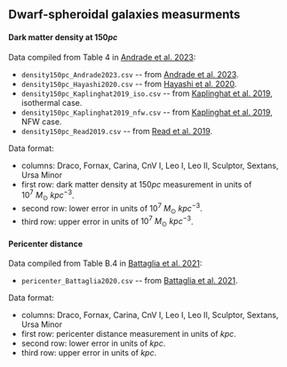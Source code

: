## Dwarf-spheroidal galaxies measurments

#### Dark matter density at $150 pc$

Data compiled from Table 4 in [Andrade et al. 2023](https://arxiv.org/abs/2311.01528):

- `density150pc_Andrade2023.csv` -- from [Andrade et al. 2023](https://arxiv.org/abs/2311.01528).
- `density150pc_Hayashi2020.csv` -- from [Hayashi et al. 2020](https://arxiv.org/abs/2007.13780).
- `density150pc_Kaplinghat2019_iso.csv` -- from [Kaplinghat et al. 2019](https://arxiv.org/abs/1904.04939), isothermal case.
- `density150pc_Kaplinghat2019_nfw.csv` -- from [Kaplinghat et al. 2019](https://arxiv.org/abs/1904.04939), NFW case.
- `density150pc_Read2019.csv` -- from [Read et al. 2019](https://arxiv.org/abs/1808.06634).

Data format:
- columns: Draco, Fornax, Carina, CnV I, Leo I, Leo II, Sculptor, Sextans, Ursa Minor
- first row: dark matter density at $150 pc$ measurement in units of $10^7\ M_\odot\ kpc^{−3}$.
- second row: lower error in units of $10^7\ M_\odot\ kpc^{−3}$.
- third row: upper error in units of $10^7\ M_\odot\ kpc^{−3}$.


#### Pericenter distance

Data compiled from Table B.4 in [Battaglia et al. 2021](https://arxiv.org/abs/2106.08819):

- `pericenter_Battaglia2020.csv` -- from [Battaglia et al. 2021](https://arxiv.org/abs/2106.08819).

Data format:
- columns: Draco, Fornax, Carina, CnV I, Leo I, Leo II, Sculptor, Sextans, Ursa Minor
- first row: pericenter distance measurement in units of $kpc$.
- second row: lower error in units of $kpc$.
- third row: upper error in units of $kpc$.